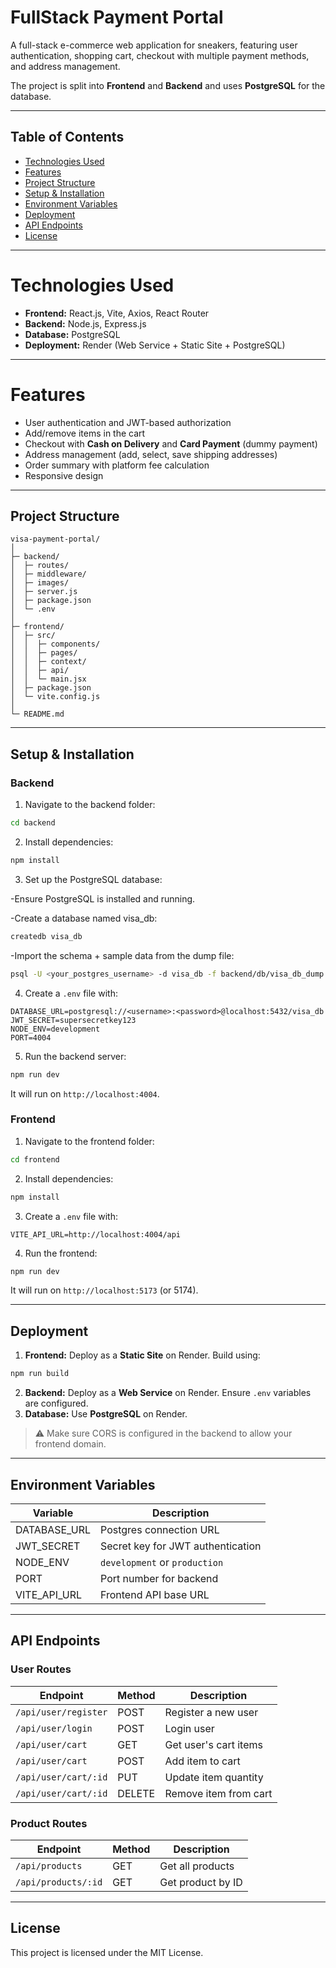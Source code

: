 # FullStack Payment Portal

A full-stack e-commerce web application for sneakers, featuring user authentication, shopping cart, checkout with multiple payment methods, and address management.

The project is split into **Frontend** and **Backend** and uses **PostgreSQL** for the database.

---

## Table of Contents

* [Technologies Used](#technologies-used)
* [Features](#features)
* [Project Structure](#project-structure)
* [Setup & Installation](#setup--installation)
* [Environment Variables](#environment-variables)
* [Deployment](#deployment)
* [API Endpoints](#api-endpoints)
* [License](#license)

---

# Technologies Used

* **Frontend:** React.js, Vite, Axios, React Router
* **Backend:** Node.js, Express.js
* **Database:** PostgreSQL
* **Deployment:** Render (Web Service + Static Site + PostgreSQL)

---

# Features

* User authentication and JWT-based authorization
* Add/remove items in the cart
* Checkout with **Cash on Delivery** and **Card Payment** (dummy payment)
* Address management (add, select, save shipping addresses)
* Order summary with platform fee calculation
* Responsive design

---

## Project Structure

```
visa-payment-portal/
│
├─ backend/
│  ├─ routes/
│  ├─ middleware/
│  ├─ images/
│  ├─ server.js
│  ├─ package.json
│  └─ .env
│
├─ frontend/
│  ├─ src/
│  │  ├─ components/
│  │  ├─ pages/
│  │  ├─ context/
│  │  ├─ api/
│  │  └─ main.jsx
│  ├─ package.json
│  └─ vite.config.js
│
└─ README.md
```

---

## Setup & Installation

### Backend

1. Navigate to the backend folder:

```bash
cd backend
```

2. Install dependencies:

```bash
npm install
```

3. Set up the PostgreSQL database:

-Ensure PostgreSQL is installed and running.

-Create a database named visa_db:
```bash
createdb visa_db
```
-Import the schema + sample data from the dump file:
```bash
psql -U <your_postgres_username> -d visa_db -f backend/db/visa_db_dump.sql
```

4. Create a `.env` file with:

```env
DATABASE_URL=postgresql://<username>:<password>@localhost:5432/visa_db
JWT_SECRET=supersecretkey123
NODE_ENV=development
PORT=4004
```

5. Run the backend server:

```bash
npm run dev
```

It will run on `http://localhost:4004`.

### Frontend

1. Navigate to the frontend folder:

```bash
cd frontend
```

2. Install dependencies:

```bash
npm install
```

3. Create a `.env` file with:

```env
VITE_API_URL=http://localhost:4004/api
```

4. Run the frontend:

```bash
npm run dev
```

It will run on `http://localhost:5173` (or 5174).

---

## Deployment

1. **Frontend:** Deploy as a **Static Site** on Render. Build using:

```bash
npm run build
```

2. **Backend:** Deploy as a **Web Service** on Render. Ensure `.env` variables are configured.
3. **Database:** Use **PostgreSQL** on Render.

> ⚠️ Make sure CORS is configured in the backend to allow your frontend domain.

---

## Environment Variables

| Variable       | Description                       |
| -------------- | --------------------------------- |
| DATABASE\_URL  | Postgres connection URL           |
| JWT\_SECRET    | Secret key for JWT authentication |
| NODE\_ENV      | `development` or `production`     |
| PORT           | Port number for backend           |
| VITE\_API\_URL | Frontend API base URL             |

---

## API Endpoints

### User Routes

| Endpoint             | Method | Description           |
| -------------------- | ------ | --------------------- |
| `/api/user/register` | POST   | Register a new user   |
| `/api/user/login`    | POST   | Login user            |
| `/api/user/cart`     | GET    | Get user's cart items |
| `/api/user/cart`     | POST   | Add item to cart      |
| `/api/user/cart/:id` | PUT    | Update item quantity  |
| `/api/user/cart/:id` | DELETE | Remove item from cart |

### Product Routes

| Endpoint            | Method | Description       |
| ------------------- | ------ | ----------------- |
| `/api/products`     | GET    | Get all products  |
| `/api/products/:id` | GET    | Get product by ID |

---

## License

This project is licensed under the MIT License.
